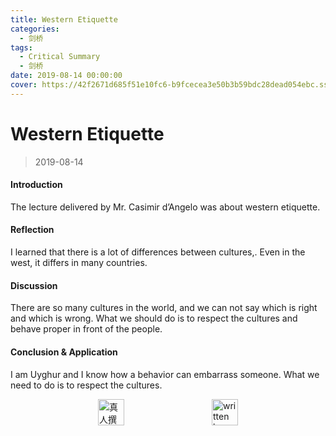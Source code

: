 ```yaml
---
title: Western Etiquette
categories:
  - 剑桥
tags:
  - Critical Summary
  - 剑桥
date: 2019-08-14 00:00:00
cover: https://42f2671d685f51e10fc6-b9fcecea3e50b3b59bdc28dead054ebc.ssl.cf5.rackcdn.com/illustrations/snow_games_ohkc.svg
---
```


# Western Etiquette

> 2019-08-14

#### Introduction

The lecture delivered by Mr. Casimir d’Angelo was about western etiquette.

#### Reflection

I learned that there is a lot of differences between cultures,. Even in the west, it differs in many countries.

#### Discussion

There are so many cultures in the world, and we can not say which is right and which is wrong. What we should do is to respect the cultures and behave proper in front of the people.

#### Conclusion & Application

I am Uyghur and I know how a behavior can embarrass someone. What we need to do is to respect the cultures.

<div style="display: flex;align-items: center;justify-content: space-evenly;">
  <img src="https://mirror.ghproxy.com/https://raw.githubusercontent.com/L1cardo/l1cardo.github.io/blog/themes/butterfly/source/img/notbyai_cn.png" alt="真人撰写" style="height: 42px;">
  <img src="https://mirror.ghproxy.com/https://raw.githubusercontent.com/L1cardo/l1cardo.github.io/blog/themes/butterfly/source/img/notbyai_en.png" alt="written by human" style="height: 42px;">
</div>
